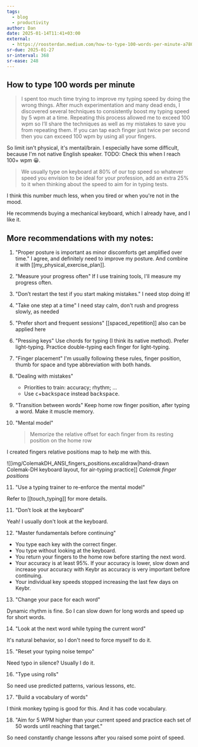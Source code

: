 ```yaml
---
tags:
  - blog
  - productivity
author: Dan
date: 2025-01-14T11:41+03:00
external:
  - https://roosterdan.medium.com/how-to-type-100-words-per-minute-a780fd80fd27
sr-due: 2025-01-27
sr-interval: 368
sr-ease: 248
---
```


## How to type 100 words per minute

> I spent too much time trying to improve my typing speed by doing the wrong
things. After much experimentation and many dead ends, I discovered several
techniques to consistently boost my typing speed by 5 wpm at a time. Repeating
this process allowed me to exceed 100 wpm so I’ll share the techniques as well
as my mistakes to save you from repeating them.
> If you can tap each finger just twice per second then you can exceed 100 wpm
> by using all your fingers.

So limit isn't physical, it's mental/brain. I especially have some difficult,
because I'm not native English speaker. TODO: Check this when I reach 100+ wpm
😀.

> We usually type on keyboard at 80% of our top speed so whatever speed you
> envision to be ideal for your profession, add an extra 25% to it when thinking
> about the speed to aim for in typing tests.

I think this number much less, when you tired or when you're not in the mood.

He recommends buying a mechanical keyboard, which I already have, and I like it.

## More recommendations with my notes:

1. "Proper posture is important as minor discomforts get amplified over time." I
   agree, and definitely need to improve my posture. And combine it with
[[my_physical_exercise_plan]].

2. "Measure your progress often" If I use training tools, I'll measure my
   progress often.

3. "Don’t restart the test if you start making mistakes." I need stop doing it!

4. "Take one step at a time" I need stay calm, don't rush and progress slowly,
   as needed

5. "Prefer short and frequent sessions" [[spaced_repetition]] also can be
   applied here

6. "Pressing keys" Use chords for typing (I think its native method). Prefer
   light-typing. Practice double-typing each finger for light-typing.

7. "Finger placement" I'm usually following these rules, finger position, thumb
   for space and type abbreviation with both hands.

8. "Dealing with mistakes"

   - Priorities to train: accuracy; rhythm; ...
   - Use <kbd>c</kbd>+<kbd>backspace</kbd> instead <kbd>backspace</kbd>.

9. "Transition between words" Keep home row finger position, after typing a
   word. Make it muscle memory.

10. "Mental model"
    > Memorize the relative offset for each finger from its resting position on
    > the home row

I created fingers relative positions map to help me with this.

![[img/ColemakDH_ANSI_fingers_positions.excalidraw|hand-drawn Colemak-DH keyboard layout, for air-typing practice]]
_Colemak finger positions_

11. "Use a typing trainer to re-enforce the mental model"

Refer to [[touch_typing]] for more details.

11. "Don’t look at the keyboard"

Yeah! I usually don't look at the keyboard.

12. "Master fundamentals before continuing"

- You type each key with the correct finger.
- You type without looking at the keyboard.
- You return your fingers to the home row before starting the next word.
- Your accuracy is at least 95%. If your accuracy is lower, slow down and
  increase your accuracy with Keybr as accuracy is very important before
  continuing.
- Your individual key speeds stopped increasing the last few days on Keybr.

13. "Change your pace for each word"

Dynamic rhythm is fine. So I can slow down for long words and speed up for short
words.

14. "Look at the next word while typing the current word"

It's natural behavior, so I don't need to force myself to do it.

15. "Reset your typing noise tempo"

Need typo in silence? Usually I do it.

16. "Type using rolls"

So need use predicted patterns, various lessons, etc.

17. "Build a vocabulary of words"

I think monkey typing is good for this. And it has code vocabulary.

18. "Aim for 5 WPM higher than your current speed and practice each set of 50
    words until reaching that target."

So need constantly change lessons after you raised some point of speed.
